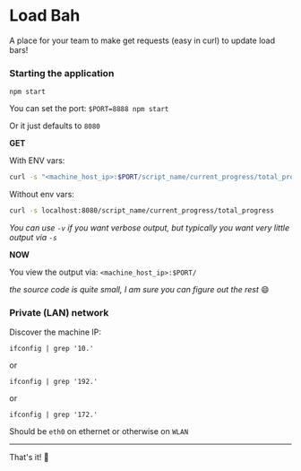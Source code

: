 # Load Bah

A place for your team to make get requests (easy in curl) to update load bars!

### Starting the application

`npm start`

You can set the port: `$PORT=8888 npm start`

Or it just defaults to `8080`

**GET**

With ENV vars:

```bash
curl -s "<machine_host_ip>:$PORT/script_name/current_progress/total_progress"
```

Without env vars:

```bash
curl -s localhost:8080/script_name/current_progress/total_progress
```

_You can use `-v` if you want verbose output, but typically you want very little output via `-s`_

**NOW**

You view the output via: `<machine_host_ip>:$PORT/`

_the source code is quite small, I am sure you can figure out the rest_ :smile:

### Private (LAN) network

Discover the machine IP:

`ifconfig | grep '10.'`

or

`ifconfig | grep '192.'`

or

`ifconfig | grep '172.'`

Should be `eth0` on ethernet or otherwise on `WLAN`

***

That's it! :tada:
